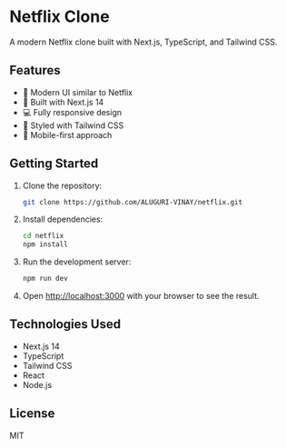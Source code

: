 # Netflix Clone

A modern Netflix clone built with Next.js, TypeScript, and Tailwind CSS.

## Features

- 🎥 Modern UI similar to Netflix
- 🚀 Built with Next.js 14
- 💻 Fully responsive design
- 🎨 Styled with Tailwind CSS
- 📱 Mobile-first approach

## Getting Started

1. Clone the repository:
   ```bash
   git clone https://github.com/ALUGURI-VINAY/netflix.git
   ```

2. Install dependencies:
   ```bash
   cd netflix
   npm install
   ```

3. Run the development server:
   ```bash
   npm run dev
   ```

4. Open [http://localhost:3000](http://localhost:3000) with your browser to see the result.

## Technologies Used

- Next.js 14
- TypeScript
- Tailwind CSS
- React
- Node.js

## License

MIT